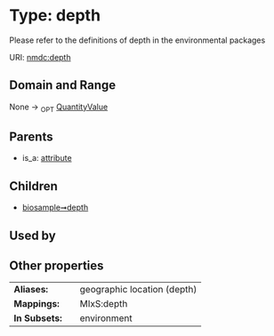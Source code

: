 
# Type: depth


Please refer to the definitions of depth in the environmental packages

URI: [nmdc:depth](https://microbiomedata/meta/depth)


## Domain and Range

None ->  <sub>OPT</sub> [QuantityValue](QuantityValue.md)

## Parents

 *  is_a: [attribute](attribute.md)

## Children

 *  [biosample➞depth](biosample_depth.md)

## Used by


## Other properties

|  |  |  |
| --- | --- | --- |
| **Aliases:** | | geographic location (depth) |
| **Mappings:** | | MIxS:depth |
| **In Subsets:** | | environment |

